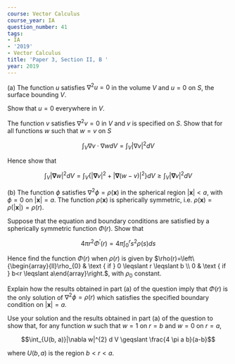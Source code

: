 ```yaml
---
course: Vector Calculus
course_year: IA
question_number: 41
tags:
- IA
- '2019'
- Vector Calculus
title: 'Paper 3, Section II, B '
year: 2019
---
```




(a) The function $u$ satisfies $\nabla^{2} u=0$ in the volume $V$ and $u=0$ on $S$, the surface bounding $V$.

Show that $u=0$ everywhere in $V$.

The function $v$ satisfies $\nabla^{2} v=0$ in $V$ and $v$ is specified on $S$. Show that for all functions $w$ such that $w=v$ on $S$

$$\int_{V} \nabla v \cdot \nabla w d V=\int_{V}|\nabla v|^{2} d V$$

Hence show that

$$\int_{V}|\boldsymbol{\nabla} w|^{2} d V=\int_{V}\left\{|\boldsymbol{\nabla} v|^{2}+|\boldsymbol{\nabla}(w-v)|^{2}\right\} d V \geqslant \int_{V}|\boldsymbol{\nabla} v|^{2} d V$$

(b) The function $\phi$ satisfies $\nabla^{2} \phi=\rho(\mathbf{x})$ in the spherical region $|\mathbf{x}|<a$, with $\phi=0$ on $|\mathbf{x}|=a$. The function $\rho(\mathbf{x})$ is spherically symmetric, i.e. $\rho(\mathbf{x})=\rho(|\mathbf{x}|)=\rho(r)$.

Suppose that the equation and boundary conditions are satisfied by a spherically symmetric function $\Phi(r)$. Show that

$$4 \pi r^{2} \Phi^{\prime}(r)=4 \pi \int_{0}^{r} s^{2} \rho(s) d s$$

Hence find the function $\Phi(r)$ when $\rho(r)$ is given by $\rho(r)=\left\{\begin{array}{ll}\rho_{0} & \text { if } 0 \leqslant r \leqslant b \\ 0 & \text { if } b<r \leqslant a\end{array}\right.$, with $\rho_{0}$ constant.

Explain how the results obtained in part (a) of the question imply that $\Phi(r)$ is the only solution of $\nabla^{2} \phi=\rho(r)$ which satisfies the specified boundary condition on $|\mathbf{x}|=a$.

Use your solution and the results obtained in part (a) of the question to show that, for any function $w$ such that $w=1$ on $r=b$ and $w=0$ on $r=a$,

$$\int_{U(b, a)}|\nabla w|^{2} d V \geqslant \frac{4 \pi a b}{a-b}$$

where $U(b, a)$ is the region $b<r<a$.